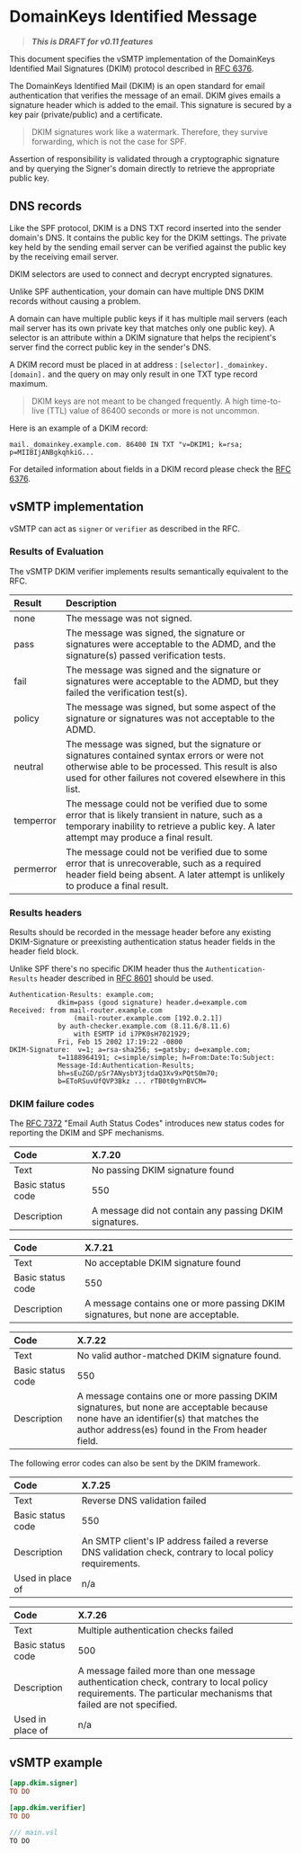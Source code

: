 # DomainKeys Identified Message

> ___This is DRAFT for v0.11 features___

This document specifies the vSMTP implementation of the DomainKeys Identified Mail Signatures (DKIM) protocol described in [RFC 6376](https://www.rfc-editor.org/rfc/rfc6376.html).

The DomainKeys Identified Mail (DKIM) is an open standard for email authentication that verifies the message of an email. DKIM gives emails a signature header which is added to the email. This signature is secured by a key pair (private/public) and a certificate. 

> DKIM signatures work like a watermark. Therefore, they survive forwarding, which is not the case for SPF.

Assertion of responsibility is validated through a cryptographic signature and by querying the Signer's domain directly to retrieve the appropriate public key.

## DNS records

Like the SPF protocol, DKIM is a DNS TXT record inserted into the sender domain's DNS. It contains the public key for the DKIM settings. The private key held by the sending email server can be verified against the public key by the receiving email server.

DKIM selectors are used to connect and decrypt encrypted signatures.

Unlike SPF authentication, your domain can have multiple DNS DKIM records without causing a problem.

A domain can have multiple public keys if it has multiple mail servers (each mail server has its own private key that matches only one public key). A selector is an attribute within a DKIM signature that helps the recipient's server find the correct public key in the sender's DNS.

A DKIM record must be placed in at address : `[selector]._domainkey.[domain].` and the query on may only result in one TXT type record maximum. 

> DKIM keys are not meant to be changed frequently. A high time-to-live (TTL) value of 86400 seconds or more is not uncommon.

Here is an example of a DKIM record:

```shell
mail._domainkey.example.com. 86400 IN TXT "v=DKIM1; k=rsa; p=MIIBIjANBgkqhkiG...
```

For detailed information about fields in a DKIM record please check the [RFC 6376](https://www.rfc-editor.org/rfc/rfc6376.html#section-3.5).

## vSMTP implementation

vSMTP can act as `signer` or `verifier` as described in the RFC.


### Results of Evaluation

The vSMTP DKIM verifier implements results semantically equivalent to the RFC.

| Result | Description |
| :--- | :--- |
| none | The message was not signed.
| pass | The message was signed, the signature or signatures were acceptable to the ADMD, and the signature(s) passed verification tests.
| fail | The message was signed and the signature or signatures were acceptable to the ADMD, but they failed the verification test(s).
| policy | The message was signed, but some aspect of the signature or signatures was not acceptable to the ADMD.
| neutral | The message was signed, but the signature or signatures contained syntax errors or were not otherwise able to be processed.  This result is also used for other failures not covered elsewhere in this list.
| temperror | The message could not be verified due to some error that is likely transient in nature, such as a temporary inability to retrieve a public key.  A later attempt may produce a final result.
| permerror | The message could not be verified due to some error that is unrecoverable, such as a required header field being absent. A later attempt is unlikely to produce a final result.

### Results headers

Results should be recorded in the message header before any existing DKIM-Signature or preexisting
authentication status header fields in the header field block.

Unlike SPF there's no specific DKIM header thus the `Authentication-Results` header described in [RFC 8601](https://www.rfc-editor.org/rfc/rfc8601#appendix-B) should be used.

```shell
Authentication-Results: example.com;
            dkim=pass (good signature) header.d=example.com
Received: from mail-router.example.com
                (mail-router.example.com [192.0.2.1])
            by auth-checker.example.com (8.11.6/8.11.6)
                with ESMTP id i7PK0sH7021929;
            Fri, Feb 15 2002 17:19:22 -0800
DKIM-Signature:  v=1; a=rsa-sha256; s=gatsby; d=example.com;
            t=1188964191; c=simple/simple; h=From:Date:To:Subject:
            Message-Id:Authentication-Results;
            bh=sEuZGD/pSr7ANysbY3jtdaQ3Xv9xPQtS0m70;
            b=EToRSuvUfQVP3Bkz ... rTB0t0gYnBVCM=
```

### DKIM failure codes

The [RFC 7372]() "Email Auth Status Codes" introduces new status codes for reporting the DKIM and SPF mechanisms.

| Code | X.7.20 |
| :--- | :--- |
| Text| No passing DKIM signature found |
| Basic status code | 550
| Description | A message did not contain any passing DKIM signatures.

| Code | X.7.21 |
| :--- | :--- |
| Text | No acceptable DKIM signature found
| Basic status code | 550
| Description | A message contains one or more passing DKIM signatures, but none are acceptable.

| Code | X.7.22 |
| :--- | :--- |
| Text | No valid author-matched DKIM signature found. |
| Basic status code | 550 |
| Description | A message contains one or more passing DKIM signatures, but none are acceptable because none have an identifier(s) that matches the author address(es) found in the From header field. 

The following error codes can also be sent by the DKIM framework.

| Code | X.7.25 |
| :--- | :--- |
| Text | Reverse DNS validation failed |
| Basic status code | 550 |
| Description | An SMTP client's IP address failed a reverse DNS validation check, contrary to local policy requirements. |
| Used in place of | n/a |

| Code | X.7.26 |
| :--- | :--- |
| Text | Multiple authentication checks failed |
| Basic status code | 500
| Description | A message failed more than one message authentication check, contrary to local policy requirements. The particular mechanisms that failed are not specified. |
| Used in place of | n/a |

## vSMTP example

```toml
[app.dkim.signer]
TO DO

[app.dkim.verifier]
TO DO
```

```c
/// main.vsl
TO DO
```
